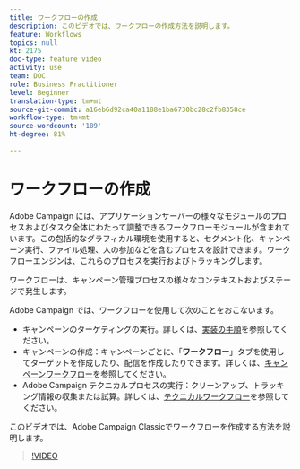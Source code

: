 ```yaml
---
title: ワークフローの作成
description: このビデオでは、ワークフローの作成方法を説明します。
feature: Workflows
topics: null
kt: 2175
doc-type: feature video
activity: use
team: DOC
role: Business Practitioner
level: Beginner
translation-type: tm+mt
source-git-commit: a16eb6d92ca40a1188e1ba6730bc28c2fb8358ce
workflow-type: tm+mt
source-wordcount: '189'
ht-degree: 81%

---
```



# ワークフローの作成

Adobe Campaign には、アプリケーションサーバーの様々なモジュールのプロセスおよびタスク全体にわたって調整できるワークフローモジュールが含まれています。この包括的なグラフィカル環境を使用すると、セグメント化、キャンペーン実行、ファイル処理、人の参加などを含むプロセスを設計できます。ワークフローエンジンは、これらのプロセスを実行およびトラッキングします。

ワークフローは、キャンペーン管理プロセスの様々なコンテキストおよびステージで発生します。

Adobe Campaign では、ワークフローを使用して次のことをおこないます。

* キャンペーンのターゲティングの実行。詳しくは、[実装の手順](https://docs.adobe.com/content/help/en/campaign-classic/using/automating-with-workflows/general-operation/building-a-workflow.html#Implementation_steps_)を参照してください。
* キャンペーンの作成：キャンペーンごとに、「**ワークフロー**」タブを使用してターゲットを作成したり、配信を作成したりできます。詳しくは、[キャンペーンワークフロー](https://docs.adobe.com/content/help/ja-JP/campaign-classic/using/automating-with-workflows/general-operation/building-a-workflow.html#campaign-workflows)を参照してください。
* Adobe Campaign テクニカルプロセスの実行：クリーンアップ、トラッキング情報の収集または試算。詳しくは、[テクニカルワークフロー](https://docs.adobe.com/content/help/ja-JP/campaign-classic/using/automating-with-workflows/general-operation/building-a-workflow.html#technical-workflows)を参照してください。

このビデオでは、Adobe Campaign Classicでワークフローを作成する方法を説明します。

>[!VIDEO](https://video.tv.adobe.com/v/25559?quality=12)
